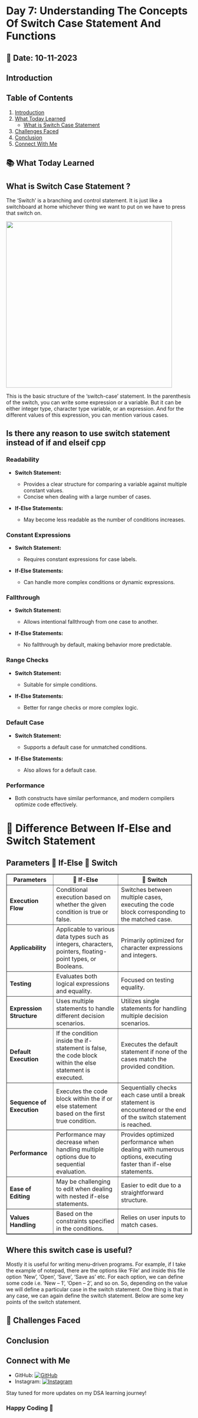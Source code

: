 # Day 7: Understanding The Concepts Of Switch Case Statement And Functions

## 📅 Date: 10-11-2023

## Introduction

## Table of Contents

1. [Introduction](#introduction)
2. [What Today Learned](#📚-what-today-learned)
   - [What is Switch Case Statement](#what-is-switch-case-statement)
3. [Challenges Faced](#🦾-challenges-faced)
4. [Conclusion](#conclusion)
5. [Connect With Me](#connect-with-me)

## 📚 What Today Learned

## What is Switch Case Statement ?

The ‘Switch’ is a branching and control statement. It is just like a switchboard at home whichever thing we want to put on we have to press that switch on.

<img src="https://cdn.programiz.com/sites/tutorial2program/files/flowchart-switch-statement.jpg" width="450px">

This is the basic structure of the ‘switch-case’ statement. In the parenthesis of the switch, you can write some expression or a variable. But it can be either integer type, character type variable, or an expression. And for the different values of this expression, you can mention various cases.

## Is there any reason to use switch statement instead of if and elseif cpp

### Readability

- **Switch Statement:**

  - Provides a clear structure for comparing a variable against multiple constant values.
  - Concise when dealing with a large number of cases.

- **If-Else Statements:**
  - May become less readable as the number of conditions increases.

### Constant Expressions

- **Switch Statement:**

  - Requires constant expressions for case labels.

- **If-Else Statements:**
  - Can handle more complex conditions or dynamic expressions.

### Fallthrough

- **Switch Statement:**

  - Allows intentional fallthrough from one case to another.

- **If-Else Statements:**
  - No fallthrough by default, making behavior more predictable.

### Range Checks

- **Switch Statement:**

  - Suitable for simple conditions.

- **If-Else Statements:**
  - Better for range checks or more complex logic.

### Default Case

- **Switch Statement:**

  - Supports a default case for unmatched conditions.

- **If-Else Statements:**
  - Also allows for a default case.

### Performance

- Both constructs have similar performance, and modern compilers optimize code effectively.

# 🔄 Difference Between If-Else and Switch Statement

## Parameters 🤔 If-Else 🔄 Switch

  <table border="1">
    <tr>
      <th>Parameters</th>
      <th>🤔 If-Else</th>
      <th>🔄 Switch</th>
    </tr>
    <tr>
      <td><strong>Execution Flow</strong></td>
      <td>Conditional execution based on whether the given condition is true or false.</td>
      <td>Switches between multiple cases, executing the code block corresponding to the matched case.</td>
    </tr>
    <tr>
      <td><strong>Applicability</strong></td>
      <td>Applicable to various data types such as integers, characters, pointers, floating-point types, or Booleans.</td>
      <td>Primarily optimized for character expressions and integers.</td>
    </tr>
    <tr>
      <td><strong>Testing</strong></td>
      <td>Evaluates both logical expressions and equality.</td>
      <td>Focused on testing equality.</td>
    </tr>
    <tr>
      <td><strong>Expression Structure</strong></td>
      <td>Uses multiple statements to handle different decision scenarios.</td>
      <td>Utilizes single statements for handling multiple decision scenarios.</td>
    </tr>
    <tr>
      <td><strong>Default Execution</strong></td>
      <td>If the condition inside the if-statement is false, the code block within the else statement is executed.</td>
      <td>Executes the default statement if none of the cases match the provided condition.</td>
    </tr>
    <tr>
      <td><strong>Sequence of Execution</strong></td>
      <td>Executes the code block within the if or else statement based on the first true condition.</td>
      <td>Sequentially checks each case until a break statement is encountered or the end of the switch statement is reached.</td>
    </tr>
    <tr>
      <td><strong>Performance</strong></td>
      <td>Performance may decrease when handling multiple options due to sequential evaluation.</td>
      <td>Provides optimized performance when dealing with numerous options, executing faster than if-else statements.</td>
    </tr>
    <tr>
      <td><strong>Ease of Editing</strong></td>
      <td>May be challenging to edit when dealing with nested if-else statements.</td>
      <td>Easier to edit due to a straightforward structure.</td>
    </tr>
    <tr>
      <td><strong>Values Handling</strong></td>
      <td>Based on the constraints specified in the conditions.</td>
      <td>Relies on user inputs to match cases.</td>
    </tr>
  </table>

## Where this switch case is useful?

Mostly it is useful for writing menu-driven programs. For example, if I take the example of notepad, there are the options like ‘File’ and inside this file option ‘New’, ‘Open’, ‘Save’, ‘Save as’ etc. For each option, we can define some code i.e. ‘New – 1’, ‘Open – 2’, and so on. So, depending on the value we will define a particular case in the switch statement. One thing is that in any case, we can again define the switch statement. Below are some key points of the switch statement.

## 🦾 Challenges Faced

## Conclusion

## Connect with Me

- GitHub: [![GitHub](https://img.shields.io/badge/GitHub-CoderSwarup-blue?style=flat&logo=github)](https://github.com/CoderSwarup)
- Instagram: [![Instagram](https://img.shields.io/badge/Instagram-swarup_bhise999-pink?style=flat&logo=instagram)](https://www.instagram.com/swarup_bhise999/)

Stay tuned for more updates on my DSA learning journey!

<h3>Happy Coding 🎉</h3>
